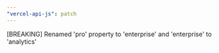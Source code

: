 ```yaml
---
"vercel-api-js": patch
---
```


[BREAKING] Renamed 'pro' property to 'enterprise' and 'enterprise' to 'analytics'